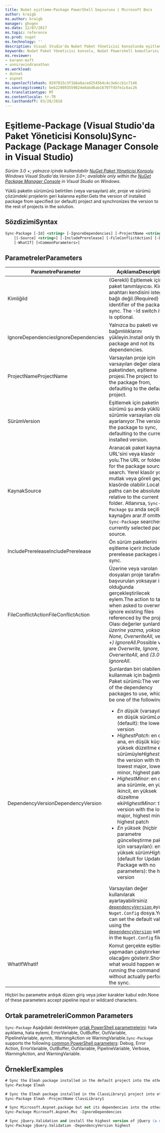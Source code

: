 ```yaml
---
title: NuGet eşitleme-Package PowerShell başvurusu | Microsoft Docs
author: kraigb
ms.author: kraigb
manager: ghogen
ms.date: 12/07/2017
ms.topic: reference
ms.prod: nuget
ms.technology: ''
description: Visual Studio'da NuGet Paket Yöneticisi konsolunda eşitleme paket PowerShell komut başvurusu.
keywords: NuGet Paket Yöneticisi konsolu, NuGet Powershell komutlarını NuGet Powershell başvurusu, eşitleme paket
ms.reviewer:
- karann-msft
- unniravindranathan
ms.workload:
- dotnet
- aspnet
ms.openlocfilehash: 0297015c3f1b8a8aced2545b4c4c3e6ccb1c7146
ms.sourcegitcommit: beb229893559824e8abd6ab16707fd5fe1c6ac26
ms.translationtype: MT
ms.contentlocale: tr-TR
ms.lasthandoff: 03/28/2018
---
```

# <a name="sync-package-package-manager-console-in-visual-studio"></a><span data-ttu-id="329ea-104">Eşitleme-Package (Visual Studio'da Paket Yöneticisi Konsolu)</span><span class="sxs-lookup"><span data-stu-id="329ea-104">Sync-Package (Package Manager Console in Visual Studio)</span></span>

<span data-ttu-id="329ea-105">*Sürüm 3.0 +; yalnızca içinde kullanılabilir [NuGet Paket Yöneticisi Konsolu](package-manager-console.md) Windows Visual Studio'da.*</span><span class="sxs-lookup"><span data-stu-id="329ea-105">*Version 3.0+; available only within the [NuGet Package Manager Console](package-manager-console.md) in Visual Studio on Windows.*</span></span>

<span data-ttu-id="329ea-106">Yüklü paketin sürümünü belirtilen (veya varsayılan) alır, proje ve sürümü çözümdeki projelerin geri kalanına eşitler.</span><span class="sxs-lookup"><span data-stu-id="329ea-106">Gets the version of installed package from specified (or default) project and synchronizes the version to the rest of projects in the solution.</span></span>

## <a name="syntax"></a><span data-ttu-id="329ea-107">Sözdizimi</span><span class="sxs-lookup"><span data-stu-id="329ea-107">Syntax</span></span>

```ps
Sync-Package [-Id] <string> [-IgnoreDependencies] [-ProjectName <string>] [[-Version] <string>]
    [[-Source] <string>] [-IncludePrerelease] [-FileConflictAction] [-DependencyVersion]
    [-WhatIf] [<CommonParameters>]
```

## <a name="parameters"></a><span data-ttu-id="329ea-108">Parametreler</span><span class="sxs-lookup"><span data-stu-id="329ea-108">Parameters</span></span>

| <span data-ttu-id="329ea-109">Parametre</span><span class="sxs-lookup"><span data-stu-id="329ea-109">Parameter</span></span> | <span data-ttu-id="329ea-110">Açıklama</span><span class="sxs-lookup"><span data-stu-id="329ea-110">Description</span></span> |
| --- | --- |
| <span data-ttu-id="329ea-111">Kimliği</span><span class="sxs-lookup"><span data-stu-id="329ea-111">Id</span></span> | <span data-ttu-id="329ea-112">(Gerekli) Eşitlemek için paket tanımlayıcısı. Kimliği anahtarı kendisini isteğe bağlı değil.</span><span class="sxs-lookup"><span data-stu-id="329ea-112">(Required) The identifier of the package to sync. The -Id switch itself is optional.</span></span> |
| <span data-ttu-id="329ea-113">IgnoreDependencies</span><span class="sxs-lookup"><span data-stu-id="329ea-113">IgnoreDependencies</span></span> | <span data-ttu-id="329ea-114">Yalnızca bu paketi ve bağımlılıklarını yükleyin.</span><span class="sxs-lookup"><span data-stu-id="329ea-114">Install only this package and not its dependencies.</span></span> |
| <span data-ttu-id="329ea-115">ProjectName</span><span class="sxs-lookup"><span data-stu-id="329ea-115">ProjectName</span></span> | <span data-ttu-id="329ea-116">Varsayılan proje için varsayılan değer olarak paketinden, eşitleme projesi.</span><span class="sxs-lookup"><span data-stu-id="329ea-116">The project to sync the package from, defaulting to the default  project.</span></span> |
| <span data-ttu-id="329ea-117">Sürüm</span><span class="sxs-lookup"><span data-stu-id="329ea-117">Version</span></span> | <span data-ttu-id="329ea-118">Eşitlemek için paketin sürümü şu anda yüklü olan sürümle varsayılan olarak ayarlanıyor.</span><span class="sxs-lookup"><span data-stu-id="329ea-118">The version of the package to sync, defaulting to the currently installed version.</span></span> |
| <span data-ttu-id="329ea-119">Kaynak</span><span class="sxs-lookup"><span data-stu-id="329ea-119">Source</span></span> | <span data-ttu-id="329ea-120">Aranacak paket kaynağının URL'sini veya klasör yolu.</span><span class="sxs-lookup"><span data-stu-id="329ea-120">The URL or folder path for the package source to search.</span></span> <span data-ttu-id="329ea-121">Yerel klasör yolları mutlak veya göreli geçerli klasörde olabilir.</span><span class="sxs-lookup"><span data-stu-id="329ea-121">Local folder paths can be absolute, or relative to the current folder.</span></span> <span data-ttu-id="329ea-122">Atlanırsa, `Sync-Package` şu anda seçili paket kaynağını arar.</span><span class="sxs-lookup"><span data-stu-id="329ea-122">If omitted, `Sync-Package` searches the currently selected package source.</span></span> |
| <span data-ttu-id="329ea-123">IncludePrerelease</span><span class="sxs-lookup"><span data-stu-id="329ea-123">IncludePrerelease</span></span> | <span data-ttu-id="329ea-124">Ön sürüm paketlerini eşitleme içerir.</span><span class="sxs-lookup"><span data-stu-id="329ea-124">Includes prerelease packages in the sync.</span></span> |
| <span data-ttu-id="329ea-125">FileConflictAction</span><span class="sxs-lookup"><span data-stu-id="329ea-125">FileConflictAction</span></span> | <span data-ttu-id="329ea-126">Üzerine veya varolan dosyaları proje tarafından başvurulan yoksayar istenir olduğunda gerçekleştirilecek eylem.</span><span class="sxs-lookup"><span data-stu-id="329ea-126">The action to take when asked to overwrite or ignore existing files referenced by the project.</span></span> <span data-ttu-id="329ea-127">Olası değerler şunlardır: *üzerine yazma, yoksay, None, OverwriteAll*, ve *(3.0 +)* *IgnoreAll*.</span><span class="sxs-lookup"><span data-stu-id="329ea-127">Possible values are *Overwrite, Ignore, None, OverwriteAll*, and *(3.0+)* *IgnoreAll*.</span></span> |
| <span data-ttu-id="329ea-128">DependencyVersion</span><span class="sxs-lookup"><span data-stu-id="329ea-128">DependencyVersion</span></span> | <span data-ttu-id="329ea-129">Şunlardan biri olabilen kullanmak için bağımlılık Paket sürümü:</span><span class="sxs-lookup"><span data-stu-id="329ea-129">The version of the dependency packages to use, which can be one of the following:</span></span><br/><ul><li><span data-ttu-id="329ea-130">*En düşük* (varsayılan): en düşük sürüm</span><span class="sxs-lookup"><span data-stu-id="329ea-130">*Lowest* (default): the lowest version</span></span></li><li><span data-ttu-id="329ea-131">*HighestPatch*: en düşük ana, en düşük küçük, en yüksek düzeltme eki sürümüyle</span><span class="sxs-lookup"><span data-stu-id="329ea-131">*HighestPatch*: the version with the lowest major, lowest minor, highest patch</span></span></li><li><span data-ttu-id="329ea-132">*HighestMinor*: en düşük ana sürümle, en yüksek ikincil, en yüksek düzeltme eki</span><span class="sxs-lookup"><span data-stu-id="329ea-132">*HighestMinor*: the version with the lowest major, highest minor, highest patch</span></span></li><li><span data-ttu-id="329ea-133">*En yüksek* (hiçbir parametre güncelleştirme paketi için varsayılan): en yüksek sürüm</span><span class="sxs-lookup"><span data-stu-id="329ea-133">*Highest* (default for Update-Package with no parameters): the highest version</span></span></li></ul><span data-ttu-id="329ea-134">Varsayılan değer kullanılarak ayarlayabilirsiniz [ `dependencyVersion` ](../reference/nuget-config-file.md#config-section) ayarı `Nuget.Config` dosya.</span><span class="sxs-lookup"><span data-stu-id="329ea-134">You can set the default value using the [`dependencyVersion`](../reference/nuget-config-file.md#config-section) setting in the `Nuget.Config` file.</span></span> |
| <span data-ttu-id="329ea-135">WhatIf</span><span class="sxs-lookup"><span data-stu-id="329ea-135">WhatIf</span></span> | <span data-ttu-id="329ea-136">Komut gerçekte eşitleme yapmadan çalıştırırken ne olacağını gösterir.</span><span class="sxs-lookup"><span data-stu-id="329ea-136">Shows what would happen when running the command without actually performing the sync.</span></span> |

<span data-ttu-id="329ea-137">Hiçbiri bu parametre ardışık düzen giriş veya joker karakter kabul edin.</span><span class="sxs-lookup"><span data-stu-id="329ea-137">None of these parameters accept pipeline input or wildcard characters.</span></span>

## <a name="common-parameters"></a><span data-ttu-id="329ea-138">Ortak parametreleri</span><span class="sxs-lookup"><span data-stu-id="329ea-138">Common Parameters</span></span>

<span data-ttu-id="329ea-139">`Sync-Package` Aşağıdaki destekleyen [ortak PowerShell parametrelerini](http://go.microsoft.com/fwlink/?LinkID=113216): hata ayıklama, hata eylemi, ErrorVariable, OutBuffer, OutVariable, PipelineVariable, ayrıntı, WarningAction ve WarningVariable.</span><span class="sxs-lookup"><span data-stu-id="329ea-139">`Sync-Package` supports the following [common PowerShell parameters](http://go.microsoft.com/fwlink/?LinkID=113216): Debug, Error Action, ErrorVariable, OutBuffer, OutVariable, PipelineVariable, Verbose, WarningAction, and WarningVariable.</span></span>

## <a name="examples"></a><span data-ttu-id="329ea-140">Örnekler</span><span class="sxs-lookup"><span data-stu-id="329ea-140">Examples</span></span>

```ps
# Sync the Elmah package installed in the default project into the other projects in the solution
Sync-Package Elmah

# Sync the Elmah package installed in the ClassLibrary1 project into other projects in the solution
Sync-Package Elmah -ProjectName ClassLibrary1

# Sync Microsoft.Aspnet.package but not its dependencies into the other projects in the solution
Sync-Package Microsoft.Aspnet.Mvc -IgnoreDependencies

# Sync jQuery.Validation and install the highest version of jQuery (a dependency) from the package source    
Sync-Package jQuery.Validation -DependencyVersion highest
```
